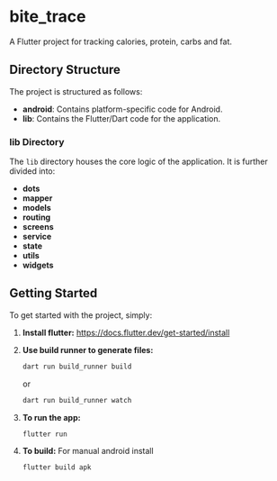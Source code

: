 # bite_trace

A Flutter project for tracking calories, protein, carbs and fat.

## Directory Structure

The project is structured as follows:

* **android**: Contains platform-specific code for Android.
* **lib**: Contains the Flutter/Dart code for the application.

### lib Directory
The `lib` directory houses the core logic of the application. It is further divided into:

* **dots**
* **mapper**
* **models**
* **routing**
* **screens**
* **service**
* **state**
* **utils**
* **widgets**

## Getting Started
To get started with the project, simply:

1. **Install flutter:**
   https://docs.flutter.dev/get-started/install
2. **Use build runner to generate files:**
   
   ```bash
   dart run build_runner build
   ```
   or
   ```bash
   dart run build_runner watch 
   ```
3. **To run the app:**
   ```bash
   flutter run
   ```
4. **To build:**
   For manual android install
   ```bash
   flutter build apk
   ```
